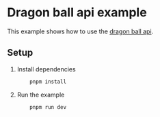# Dragon ball api example

This example shows how to use the [dragon ball api](https://web.dragonball-api.com/).

## Setup

1. Install dependencies

    ```bash
        pnpm install
    ```

2. Run the example

    ```bash
        pnpm run dev
    ```

